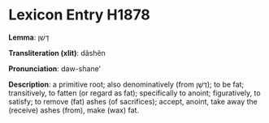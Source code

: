 # Lexicon Entry H1878

**Lemma**: דָּשֵׁן

**Transliteration (xlit)**: dâshên

**Pronunciation**: daw-shane'

**Description**:
a primitive root; also denominatively (from דֶּשֶׁן); to be fat; transitively, to fatten (or regard as fat); specifically to anoint; figuratively, to satisfy;  to remove (fat) ashes (of sacrifices); accept, anoint, take away the (receive) ashes (from), make (wax) fat.
